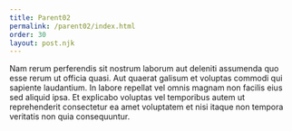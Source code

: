```yaml
---
title: Parent02
permalink: /parent02/index.html
order: 30
layout: post.njk
---
```


Nam rerum perferendis sit nostrum laborum aut deleniti assumenda quo esse rerum ut officia quasi. Aut quaerat galisum et voluptas commodi qui sapiente laudantium. In labore repellat vel omnis magnam non facilis eius sed aliquid ipsa. Et explicabo voluptas vel temporibus autem ut reprehenderit consectetur ea amet voluptatem et nisi itaque non tempora veritatis non quia consequuntur.
